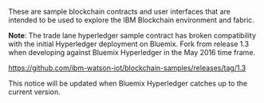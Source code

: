 These are sample blockchain contracts and user interfaces that are intended to be used to explore the IBM Blockchain environment and fabric.

**Note**: The trade lane hyperledger sample contract has broken compatibility with the initial Hyperledger deployment on Bluemix. Fork from release 1.3 when developing against Bluemix Hyperledger in the May 2016 time frame. 

https://github.com/ibm-watson-iot/blockchain-samples/releases/tag/1.3

This notice will be updated when Bluemix Hyperledger catches up to the current version.
